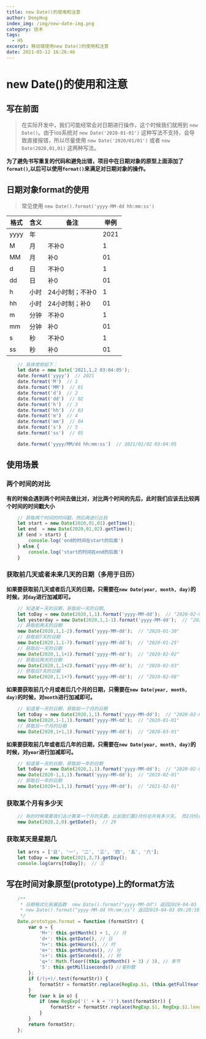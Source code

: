 ```yaml
---
title: new Date()的使用和注意
author: DeepHug
index_img: /img/new-date-img.png
category: 技术
tags:
  - H5
excerpt: 移动端使用new Date()的使用和注意
date: 2021-05-12 16:26:46
---
```



# new Date()的使用和注意

## 写在前面

> 在实际开发中，我们可能经常会对日期进行操作，这个时候我们就用到 `new Date()`。由于ios系统对 `new Date('2020-01-01')` 这种写法不支持，会导致直接报错，所以尽量使用 `new Date('2020/01/01')` 或者 `new Date(2020,01,01)` 这两种写法。

**为了避免书写重复的代码和避免出错，项目中在日期对象的原型上面添加了`format()`,以后可以使用`format()`来满足对日期对象的操作。**

## 日期对象format的使用

> 常见使用 ``` new Date().format('yyyy-MM-dd hh:mm:ss') ```

| 格式 | 含义 | 备注 | 举例 |
| -- | -- | -- | -- |
| yyyy | 年 |  | 2021 |
| M | 月 | 不补0 | 1 |
| MM | 月 | 补0 | 01 |
| d | 日 | 不补0 | 1 |
| dd | 日 | 补0 | 01 |
| h | 小时 | 24小时制；不补0 | 1 |
| hh | 小时 | 24小时制；补0 | 01 |
| m | 分钟 | 不补0 | 1 |
| mm | 分钟 | 补0 | 01 |
| s | 秒 | 不补0 | 1 |
| ss | 秒 | 补0 | 01 |

```js
    // 具体使用如下：
    let date = new Date('2021,1,2 03:04:05');
    date.format('yyyy')  // 2021
    date.format('M')  // 1
    date.format('MM')  // 01
    date.format('d')  // 2
    date.format('dd')  // 02
    date.format('h')  // 3
    date.format('hh')  // 03
    date.format('m')  // 4
    date.format('mm')  // 04
    date.format('s')  // 5
    date.format('ss')  // 05

    date.format('yyyy/MM/dd hh:mm:ss')  // 2021/01/02 03:04:05
```
    

## 使用场景

### 两个时间的对比

**有的时候会遇到两个时间去做比对，对比两个时间的先后，此时我们应该去比较两个时间的时间戳大小**

```js
    // 获取两个时间的时间戳，然后再进行比较
    let start = new Date(2020,01,01).getTime();
    let end  = new Date(2020,01,02).getTime();
    if (end > start) {
        console.log('end的时间在start的后面')
    } else {
        console.log('start的时间在end的后面')
    }
```

### 获取前几天或者未来几天的日期（多用于日历）

**如果要获取前几天或者后几天的日期，只需要在`new Date(year, month, day)`的时候，对`day`进行加减即可。**

```js
    // 知道某一天的日期，获取前一天的日期,
    let toDay = new Date(2020,1,1).format('yyyy-MM-dd');  // "2020-02-01"
    let yesterday = new Date(2020,1,1-1).format('yyyy-MM-dd');  // "2020-01-31"
    // 获取前两天的日期
    new Date(2020,1,1-2).format('yyyy-MM-dd');  // "2020-01-30"
    // 获取前7天的日期
    new Date(2020,1,1-7).format('yyyy-MM-dd');  // "2020-01-25"
    // 获取后一天的日期
    new Date(2020,1,1+1).format('yyyy-MM-dd');  // "2020-02-02"
    // 获取后两天的日期
    new Date(2020,1,1+2).format('yyyy-MM-dd');  // "2020-02-03"
    // 获取后7天的日期
    new Date(2020,1,1+7).format('yyyy-MM-dd');  // "2020-02-08"
```

**如果要获取前几个月或者后几个月的日期，只需要在`new Date(year, month, day)`的时候，对`month`进行加减即可。**

```js
    // 知道某一天的日期，获取前一个月的日期
    let toDay = new Date(2020,1,1).format('yyyy-MM-dd');  // "2020-02-01"
    new Date(2020,1-1,1).format('yyyy-MM-dd');  // "2020-01-01"
    // 获取后一个月的日期
    new Date(2020,1+1,1).format('yyyy-MM-dd');  // "2020-03-01"
```

**如果要获取前几年或者后几年的日期，只需要在`new Date(year, month, day)`的时候，对`year`进行加减即可。**

```js
    // 知道某一天的日期，获取前一年的日期
    let toDay = new Date(2020,1,1).format('yyyy-MM-dd');  // "2020-02-01"
    new Date(2020-1,1,1).format('yyyy-MM-dd');  // "2019-02-01"
    // 获取后一年的日期
    new Date(2020+1,1,1).format('yyyy-MM-dd');  // "2021-02-01"
```

### 获取某个月有多少天

```js
    // 有的时候需要我们去计算某一个月的天数，比如我们要2月份总共有多少天， 而2月份是一个特殊的月份，因为分平年和闰年，所以计算起来比较复杂和麻烦，现在我们可以通过`new Date().getDate()`就可以轻松的获取某个月具体有多少天
    new Date(2020,2,0).getDate();  // 29
```

### 获取某天是星期几

```js
    let arrs = ['日', '一', '二', '三', '四', '五', '六'];
    let toDay = new Date(2021,3,7).getDay();
    console.log(arrs[toDay]);  // 三
```

## 写在时间对象原型(prototype)上的format方法

```js
    /**
     * 日期格式化拓展函数  new Date().format("yyyy-MM-dd") 返回2019-04-03
     * new Date().format("yyyy-MM-dd hh:mm:ss") 返回2019-04-03 09:20:10
     */
    Date.prototype.format = function (formatStr) {
        var o = {
            'M+': this.getMonth() + 1, // 月
            'd+': this.getDate(), // 日
            'h+': this.getHours(), // 时
            'm+': this.getMinutes(), // 分
            's+': this.getSeconds(), // 秒
            'q+': Math.floor((this.getMonth() + 3) / 3), // 季节
            'S': this.getMilliseconds() //毫秒数
        };
        if (/(y+)/.test(formatStr)) {
            formatStr = formatStr.replace(RegExp.$1, (this.getFullYear() + '').substr(4 - RegExp.$1.length));
        }
        for (var k in o) {
            if (new RegExp('(' + k + ')').test(formatStr)) {
                formatStr = formatStr.replace(RegExp.$1, RegExp.$1.length == 1 ? o[k] : ('00' + o[k]).substr(('' + o[k]).length));
            }
        }
        return formatStr;
    };
```